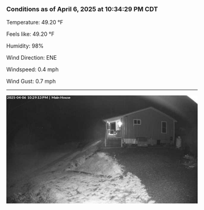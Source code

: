 ### Conditions as of April 6, 2025 at 10:34:29 PM CDT 

Temperature: 49.20 &deg;F

Feels like: 49.20 &deg;F

Humidity: 98%

Wind Direction: ENE

Windspeed: 0.4 mph

Wind Gust: 0.7 mph

---

<img src="./images/latest.jpeg"/>

